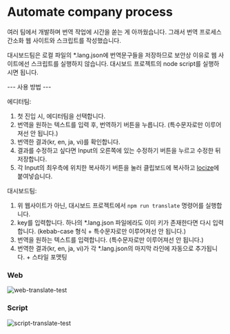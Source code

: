 # Automate company process

여러 팀에서 개발하며 번역 작업에 시간을 쏟는 게 아까웠습니다. 그래서 번역 프로세스 간소화 웹 사이트와 스크립트를 작성했습니다.

대시보드팀은 로컬 파일의 *.lang.json에 번역문구들을 저장하므로 보안상 이유로 웹 사이트에선 스크립트를 실행하지 않습니다. 대시보드 프로젝트의 node script를 실행하시면 됩니다.

--- 사용 방법 ---

에디터팀: 
1. 첫 진입 시, 에디터팀을 선택합니다.
2. 번역을 원하는 텍스트를 입력 후, 번역하기 버튼을 누릅니다. (특수문자로만 이루어져선 안 됩니다.)
3. 번역한 결과(kr, en, ja, vi)를 확인합니다.
4. 결과를 수정하고 싶다면 Input의 오른쪽에 있는 수정하기 버튼을 누르고 수정한 뒤 저장합니다.
5. 각 Input의 최우측에 위치한 복사하기 버튼을 눌러 클립보드에 복사하고 [locize](https://locize.com/)에 붙여넣습니다.

대시보드팀:
1. 위 웹사이트가 아닌, 대시보드 프로젝트에서 `npm run translate` 명령어를 실행합니다.
2. key를 입력합니다. 하나의 *.lang.json 파일에라도 이미 키가 존재한다면 다시 입력합니다. (kebab-case 형식 + 특수문자로만 이루어져선 안 됩니다.)
3. 번역을 원하는 텍스트를 입력합니다. (특수문자로만 이루어져선 안 됩니다.)
4. 번역한 결과(kr, en, ja, vi)가 각 *.lang.json의 마지막 라인에 자동으로 추가됩니다. + 스타일 포맷팅


### Web
![web-translate-test](https://user-images.githubusercontent.com/50766847/224696672-7cf5aa8b-4e53-4ae0-8770-9924bead50b6.gif)

### Script
![script-translate-test](https://user-images.githubusercontent.com/50766847/224702638-65d07c24-4991-4797-a6c7-78b3e5c8e1d3.gif)

